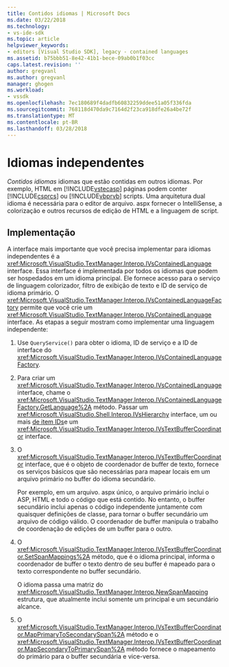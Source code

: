 ```yaml
---
title: Contidos idiomas | Microsoft Docs
ms.date: 03/22/2018
ms.technology:
- vs-ide-sdk
ms.topic: article
helpviewer_keywords:
- editors [Visual Studio SDK], legacy - contained languages
ms.assetid: b75bbb51-8e42-41b1-bece-09ab0b1f03cc
caps.latest.revision: ''
author: gregvanl
ms.author: gregvanl
manager: ghogen
ms.workload:
- vssdk
ms.openlocfilehash: 7ec180689f4dadfb60832259ddee51a05f336fda
ms.sourcegitcommit: 768118d470da9c7164d2f23ca918dfe26a4be72f
ms.translationtype: MT
ms.contentlocale: pt-BR
ms.lasthandoff: 03/28/2018
---
```

# <a name="contained-languages"></a>Idiomas independentes

*Contidos idiomas* idiomas que estão contidas em outros idiomas. Por exemplo, HTML em [!INCLUDE[vstecasp](../code-quality/includes/vstecasp_md.md)] páginas podem conter [!INCLUDE[csprcs](../data-tools/includes/csprcs_md.md)] ou [!INCLUDE[vbprvb](../code-quality/includes/vbprvb_md.md)] scripts. Uma arquitetura dual idioma é necessária para o editor de arquivo. aspx fornecer o IntelliSense, a colorização e outros recursos de edição de HTML e a linguagem de script.

## <a name="implementation"></a>Implementação

A interface mais importante que você precisa implementar para idiomas independentes é a <xref:Microsoft.VisualStudio.TextManager.Interop.IVsContainedLanguage> interface. Essa interface é implementada por todos os idiomas que podem ser hospedados em um idioma principal. Ele fornece acesso para o serviço de linguagem colorizador, filtro de exibição de texto e ID de serviço de idioma primário. O <xref:Microsoft.VisualStudio.TextManager.Interop.IVsContainedLanguageFactory> permite que você crie um <xref:Microsoft.VisualStudio.TextManager.Interop.IVsContainedLanguage> interface. As etapas a seguir mostram como implementar uma linguagem independente:

1.  Use `QueryService()` para obter o idioma, ID de serviço e a ID de interface do <xref:Microsoft.VisualStudio.TextManager.Interop.IVsContainedLanguageFactory>.

2.  Para criar um <xref:Microsoft.VisualStudio.TextManager.Interop.IVsContainedLanguage> interface, chame o <xref:Microsoft.VisualStudio.TextManager.Interop.IVsContainedLanguageFactory.GetLanguage%2A> método. Passar um <xref:Microsoft.VisualStudio.Shell.Interop.IVsHierarchy> interface, um ou mais [de item IDs](<xref:Microsoft.VisualStudio.VSConstants.VSITEMID>)e um <xref:Microsoft.VisualStudio.TextManager.Interop.IVsTextBufferCoordinator> interface.

3.  O <xref:Microsoft.VisualStudio.TextManager.Interop.IVsTextBufferCoordinator> interface, que é o objeto de coordenador de buffer de texto, fornece os serviços básicos que são necessárias para mapear locais em um arquivo primário no buffer do idioma secundário.

     Por exemplo, em um arquivo. aspx único, o arquivo primário inclui o ASP, HTML e todo o código que está contido. No entanto, o buffer secundário inclui apenas o código independente juntamente com quaisquer definições de classe, para tornar o buffer secundário um arquivo de código válido. O coordenador de buffer manipula o trabalho de coordenação de edições de um buffer para o outro.

4.  O <xref:Microsoft.VisualStudio.TextManager.Interop.IVsTextBufferCoordinator.SetSpanMappings%2A> método, que é o idioma principal, informa o coordenador de buffer o texto dentro de seu buffer é mapeado para o texto correspondente no buffer secundário.

     O idioma passa uma matriz do <xref:Microsoft.VisualStudio.TextManager.Interop.NewSpanMapping> estrutura, que atualmente inclui somente um principal e um secundário alcance.

5.  O <xref:Microsoft.VisualStudio.TextManager.Interop.IVsTextBufferCoordinator.MapPrimaryToSecondarySpan%2A> método e o <xref:Microsoft.VisualStudio.TextManager.Interop.IVsTextBufferCoordinator.MapSecondaryToPrimarySpan%2A> método fornece o mapeamento do primário para o buffer secundária e vice-versa.